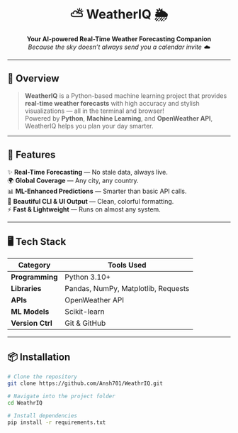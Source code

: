 <!-- ───────────────────────────────────────────── -->
<!-- ✨ WeatherIQ — README.md ✨ -->
<!-- ───────────────────────────────────────────── -->

<h1 align="center">⛅ WeatherIQ 🌦️</h1>

<p align="center">
  <b>Your AI-powered Real-Time Weather Forecasting Companion</b>  
  <br>
  <i>Because the sky doesn’t always send you a calendar invite ☁️</i>
</p>

---

## 🌟 Overview

> **WeatherIQ** is a Python-based machine learning project that provides **real-time weather forecasts** with high accuracy and stylish visualizations — all in the terminal and browser!  
> Powered by **Python**, **Machine Learning**, and **OpenWeather API**, WeatherIQ helps you plan your day smarter.

---

## 🚀 Features

✨ **Real-Time Forecasting** — No stale data, always live.  
🌍 **Global Coverage** — Any city, any country.  
📊 **ML-Enhanced Predictions** — Smarter than basic API calls.  
🎨 **Beautiful CLI & UI Output** — Clean, colorful formatting.  
⚡ **Fast & Lightweight** — Runs on almost any system.  

---

## 🖥️ Tech Stack

| Category         | Tools Used |
|------------------|------------|
| **Programming**  | Python 3.10+ |
| **Libraries**    | Pandas, NumPy, Matplotlib, Requests |
| **APIs**         | OpenWeather API |
| **ML Models**    | Scikit-learn |
| **Version Ctrl** | Git & GitHub |

---

## 📦 Installation

```bash
# Clone the repository
git clone https://github.com/Ansh701/WeathrIQ.git

# Navigate into the project folder
cd WeathrIQ

# Install dependencies
pip install -r requirements.txt
